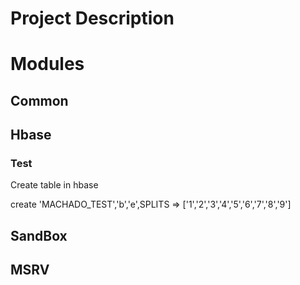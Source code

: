 # Project Description

# Modules

## Common

## Hbase

### Test
Create table in hbase 

create 'MACHADO_TEST','b','e',SPLITS => ['1','2','3','4','5','6','7','8','9']

## SandBox

## MSRV


